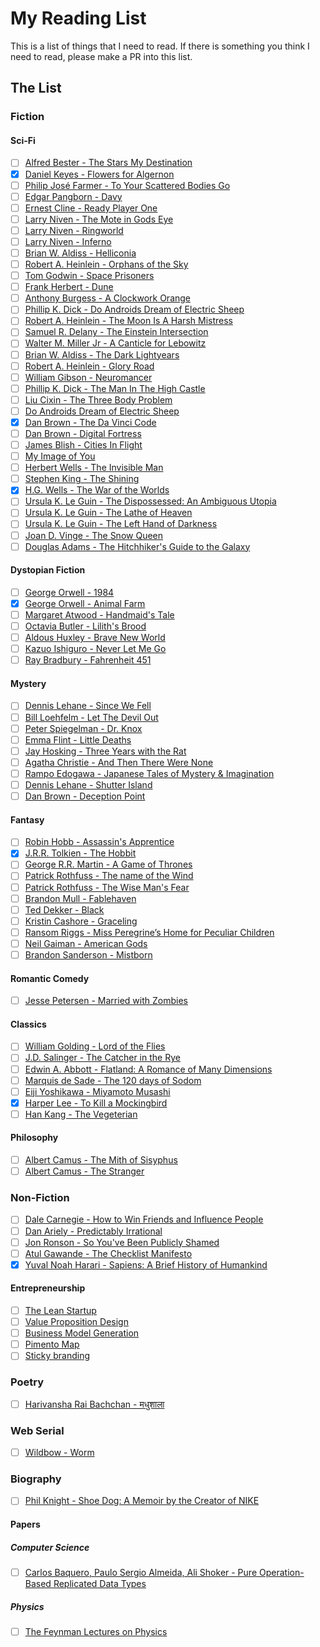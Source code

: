 # My Reading List
This is a list of things that I need to read. If there is something you think I need to read, please make a PR into this list.

## The List
### Fiction
#### Sci-Fi
- [ ] [Alfred Bester - The Stars My Destination](https://www.e-reading.club/book.php?book=73504)
- [x] [Daniel Keyes - Flowers for Algernon](http://www.sdfo.org/gj/stories/flowersforalgernon.pdf)
- [ ] [Philip José Farmer - To Your Scattered Bodies Go](https://www.goodreads.com/book/show/189147.To_Your_Scattered_Bodies_Go)
- [ ] [Edgar Pangborn - Davy](https://www.goodreads.com/book/show/920957.Davy)
- [ ] [Ernest Cline - Ready Player One](https://www.goodreads.com/book/show/9969571-ready-player-one)
- [ ] [Larry Niven - The Mote in Gods Eye](https://www.goodreads.com/book/show/100365.The_Mote_in_God_s_Eye)
- [ ] [Larry Niven - Ringworld](https://www.goodreads.com/book/show/61179.Ringworld)
- [ ] [Larry Niven - Inferno](https://www.goodreads.com/book/show/100369.Inferno)
- [ ] [Brian W. Aldiss - Helliconia](https://www.goodreads.com/book/show/672244.Helliconia_Spring)
- [ ] [Robert A. Heinlein - Orphans of the Sky](https://www.goodreads.com/book/show/50832.Orphans_of_the_Sky)
- [ ] [Tom Godwin - Space Prisoners](https://www.goodreads.com/book/show/10537196-space-prisoners-the-survivors)
- [ ] [Frank Herbert - Dune](http://www.dunenovels.com/)
- [ ] [Anthony Burgess - A Clockwork Orange](http://books.wwnorton.com/books/A-Clockwork-Orange/)
- [ ] [Phillip K. Dick - Do Androids Dream of Electric Sheep](https://en.wikipedia.org/wiki/Do_Androids_Dream_of_Electric_Sheep%3F)
- [ ] [Robert A. Heinlein - The Moon Is A Harsh Mistress](https://www.goodreads.com/book/show/16690.The_Moon_is_a_Harsh_Mistress)
- [ ] [Samuel R. Delany - The Einstein Intersection](https://www.goodreads.com/book/show/145354.The_Einstein_Intersection)
- [ ] [Walter M. Miller Jr - A Canticle for Lebowitz](https://www.goodreads.com/book/show/164154.A_Canticle_for_Leibowitz)
- [ ] [Brian W. Aldiss - The Dark Lightyears](https://www.goodreads.com/book/show/1351129.The_Dark_Light_Years)
- [ ] [Robert A. Heinlein - Glory Road](https://www.goodreads.com/book/show/50856.Glory_Road)
- [ ] [William Gibson - Neuromancer](https://www.goodreads.com/book/show/888628.Neuromancer)
- [ ] [Phillip K. Dick - The Man In The High Castle](https://www.goodreads.com/book/show/216363.The_Man_in_the_High_Castle)
- [ ] [Liu Cixin - The Three Body Problem](https://www.goodreads.com/book/show/20518872-the-three-body-problem)
- [ ] [Do Androids Dream of Electric Sheep](https://en.wikipedia.org/wiki/Do_Androids_Dream_of_Electric_Sheep%3F)
- [x] [Dan Brown - The Da Vinci Code](https://www.goodreads.com/book/show/968.The_Da_Vinci_Code)
- [ ] [Dan Brown - Digital Fortress](https://www.goodreads.com/book/show/11125.Digital_Fortress)
- [ ] [James Blish - Cities In Flight](https://www.goodreads.com/book/show/141805.Cities_in_Flight)
- [ ] [My Image of You](https://www.goodreads.com/book/show/33860257-my-image-of-you)
- [ ] [Herbert Wells - The Invisible Man](https://www.goodreads.com/book/show/17184.The_Invisible_Man)
- [ ] [Stephen King - The Shining](https://www.goodreads.com/book/show/11588.The_Shining)
- [x] [H.G. Wells - The War of the Worlds]()
- [ ] [Ursula K. Le Guin - The Dispossessed: An Ambiguous Utopia](https://en.wikipedia.org/wiki/The_Dispossessed)
- [ ] [Ursula K. Le Guin - The Lathe of Heaven](https://en.wikipedia.org/wiki/The_Lathe_of_Heaven)
- [ ] [Ursula K. Le Guin - The Left Hand of Darkness](https://en.wikipedia.org/wiki/The_Left_Hand_of_Darkness)
- [ ] [Joan D. Vinge - The Snow Queen](https://en.wikipedia.org/wiki/The_Snow_Queen_(Vinge_novel))
- [ ] [Douglas Adams - The Hitchhiker's Guide to the Galaxy](https://www.goodreads.com/book/show/386162.The_Hitchhiker_s_Guide_to_the_Galaxy)

#### Dystopian Fiction
- [ ] [George Orwell - 1984](https://www.goodreads.com/book/show/5470.1984)
- [x] [George Orwell - Animal Farm](https://www.goodreads.com/book/show/7613.Animal_Farm)
- [ ] [Margaret Atwood - Handmaid's Tale](https://www.goodreads.com/book/show/38447.The_Handmaid_s_Tale)
- [ ] [Octavia Butler - Lilith's Brood](https://www.goodreads.com/book/show/60926.Lilith_s_Brood)
- [ ] [Aldous Huxley - Brave New World](https://www.goodreads.com/book/show/5129.Brave_New_World)
- [ ] [Kazuo Ishiguro - Never Let Me Go](https://www.goodreads.com/book/show/6334.Never_Let_Me_Go)
- [ ] [Ray Bradbury - Fahrenheit 451](https://www.goodreads.com/book/show/4381.Fahrenheit_451)

#### Mystery
- [ ] [Dennis Lehane - Since We Fell](https://www.goodreads.com/book/show/31751571-since-we-fell)
- [ ] [Bill Loehfelm - Let The Devil Out](https://www.goodreads.com/book/show/26114290-let-the-devil-out)
- [ ] [Peter Spiegelman - Dr. Knox](https://www.goodreads.com/book/show/27245867-dr-knox)
- [ ] [Emma Flint - Little Deaths](https://www.goodreads.com/book/show/27845924-little-deaths)
- [ ] [Jay Hosking - Three Years with the Rat](https://www.goodreads.com/book/show/27833835-three-years-with-the-rat)
- [ ] [Agatha Christie - And Then There Were None](https://www.goodreads.com/book/show/16299.And_Then_There_Were_None)
- [ ] [Rampo Edogawa - Japanese Tales of Mystery & Imagination](https://www.goodreads.com/book/show/196150.Japanese_Tales_of_Mystery_Imagination)
- [ ] [Dennis Lehane - Shutter Island](https://www.goodreads.com/book/show/21686.Shutter_Island)
- [ ] [Dan Brown - Deception Point](https://www.goodreads.com/book/show/976.Deception_Point)

#### Fantasy
- [ ] [Robin Hobb - Assassin's Apprentice](https://en.wikipedia.org/wiki/Assassin%27s_Apprentice)
- [x] [J.R.R. Tolkien - The Hobbit](https://www.goodreads.com/book/show/5907.The_Hobbit)
- [ ] [George R.R. Martin - A Game of Thrones](https://www.goodreads.com/book/show/13496.A_Game_of_Thrones)
- [ ] [Patrick Rothfuss - The name of the Wind](https://www.goodreads.com/book/show/186074.The_Name_of_the_Wind)
- [ ] [Patrick Rothfuss - The Wise Man's Fear](https://www.goodreads.com/book/show/1215032.The_Wise_Man_s_Fear)
- [ ] [Brandon Mull - Fablehaven](https://www.goodreads.com/book/show/44652.Fablehaven)
- [ ] [Ted Dekker - Black](https://www.goodreads.com/book/show/125956.Black)
- [ ] [Kristin Cashore - Graceling](https://www.goodreads.com/book/show/3236307-graceling)
- [ ] [Ransom Riggs - Miss Peregrine’s Home for Peculiar Children](https://www.goodreads.com/book/show/9460487-miss-peregrine-s-home-for-peculiar-children)
- [ ] [Neil Gaiman - American Gods](https://www.goodreads.com/book/show/30165203-american-gods)
- [ ] [Brandon Sanderson - Mistborn](https://www.goodreads.com/book/show/68428.The_Final_Empire)

#### Romantic Comedy
- [ ] [Jesse Petersen - Married with Zombies](https://www.goodreads.com/book/show/7716140-married-with-zombies)

#### Classics
- [ ] [William Golding - Lord of the Flies](https://www.goodreads.com/book/show/7624.Lord_of_the_Flies)
- [ ] [J.D. Salinger - The Catcher in the Rye](https://www.goodreads.com/book/show/5107.The_Catcher_in_the_Rye)
- [ ] [Edwin A. Abbott - Flatland: A Romance of Many Dimensions](https://www.goodreads.com/book/show/433567.Flatland)
- [ ] [Marquis de Sade - The 120 days of Sodom](https://www.goodreads.com/book/show/6351885-the-120-days-of-sodom)
- [ ] [Eiji Yoshikawa - Miyamoto Musashi](https://www.goodreads.com/book/show/102030.Musashi)
- [x] [Harper Lee - To Kill a Mockingbird](https://www.goodreads.com/book/show/2657.To_Kill_a_Mockingbird)
- [ ] [Han Kang - The Vegeterian](https://www.goodreads.com/book/show/25489025-the-vegetarian)

#### Philosophy
- [ ] [Albert Camus - The Mith of Sisyphus](https://en.wikipedia.org/wiki/The_Myth_of_Sisyphus)
- [ ] [Albert Camus - The Stranger](https://www.amazon.in/Stranger-ALBERT-CAMUS-Vintage-International/dp/0679720200)

### Non-Fiction
- [ ] [Dale Carnegie - How to Win Friends and Influence People](https://www.amazon.com/How-Win-Friends-Influence-People/dp/0671027034)
- [ ] [Dan Ariely - Predictably Irrational](https://www.amazon.com/Predictably-Irrational-Revised-Expanded-Decisions/dp/0061353248)
- [ ] [Jon Ronson - So You've Been Publicly Shamed](https://www.goodreads.com/book/show/22571552-so-you-ve-been-publicly-shamed)
- [ ] [Atul Gawande - The Checklist Manifesto](https://www.goodreads.com/book/show/6667514-the-checklist-manifesto)
- [x] [Yuval Noah Harari - Sapiens: A Brief History of Humankind](https://www.goodreads.com/book/show/23692271-sapiens)

#### Entrepreneurship

- [ ] [The Lean Startup](https://www.amazon.com/Lean-Startup-Entrepreneurs-Continuous-Innovation/dp/0307887898/ref=sr_1_4?s=books&ie=UTF8&qid=1509115001&sr=1-4&keywords=the+lean+startup)
- [ ] [Value Proposition Design](https://www.amazon.com/Value-Proposition-Design-Customers-Strategyzer/dp/1118968050/ref=sr_1_1?s=books&ie=UTF8&qid=1509115080&sr=1-1&keywords=value+proposition+design)
- [ ] [Business Model Generation](https://www.amazon.com/Business-Model-Generation-Visionaries-Challengers/dp/0470876417/ref=sr_1_1?s=books&ie=UTF8&qid=1509115141&sr=1-1&keywords=business+model+generation)
- [ ] [Pimento Map](https://www.amazon.com/Pimento-Map-Cédric-Donck/dp/2954635711/ref=sr_1_1?s=books&ie=UTF8&qid=1509115160&sr=1-1&keywords=pimento+map)
- [ ] [Sticky branding](https://www.amazon.com/Sticky-Branding-Principles-Customers-Incredible/dp/1459728106/ref=sr_1_1?s=books&ie=UTF8&qid=1509115046&sr=1-1&keywords=sticky+branding)

### Poetry
- [ ] [Harivansha Rai Bachchan - मधुशाला](https://www.goodreads.com/book/show/792429._)

### Web Serial
- [ ] [Wildbow - Worm](https://parahumans.wordpress.com/)

### Biography
- [ ] [Phil Knight - Shoe Dog: A Memoir by the Creator of NIKE](https://www.goodreads.com/book/show/27220736-shoe-dog)

#### Papers
##### Computer Science
- [ ] [Carlos Baquero, Paulo Sergio Almeida, Ali Shoker - Pure Operation-Based Replicated Data Types](https://arxiv.org/pdf/1710.04469.pdf)

##### Physics
- [ ] [The Feynman Lectures on Physics](https://www.goodreads.com/book/show/5546.The_Feynman_Lectures_on_Physics)
